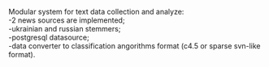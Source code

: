 Modular system for text data collection and analyze: <br/>
-2 news sources are implemented; <br/>
-ukrainian and russian stemmers; <br/>
-postgresql datasource; <br/>
-data converter to classification angorithms format (c4.5 or sparse svn-like format). 
